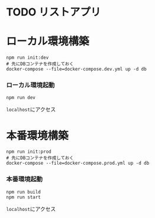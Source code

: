 # TODO リストアプリ

# ローカル環境構築

```shell
npm run init:dev
# 先にDBコンテナを作成しておく
docker-compose --file=docker-compose.dev.yml up -d db
```

### ローカル環境起動

```shell
npm run dev
```

`localhost`にアクセス

# 本番環境構築

```shell
npm run init:prod
# 先にDBコンテナを作成しておく
docker-compose --file=docker-compose.prod.yml up -d db
```

### 本番環境起動

```shell
npm run build
npm run start
```

`localhost`にアクセス
